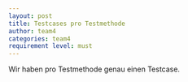 ```yaml
---
layout: post
title: Testcases pro Testmethode
author: team4
categories: team4
requirement level: must
---
```


Wir haben pro Testmethode genau einen Testcase.